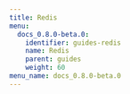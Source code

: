 ```yaml
---
title: Redis
menu:
  docs_0.8.0-beta.0:
    identifier: guides-redis
    name: Redis
    parent: guides
    weight: 60
menu_name: docs_0.8.0-beta.0
---
```

